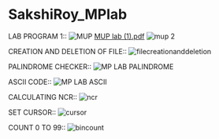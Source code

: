 # SakshiRoy_MPlab
LAB PROGRAM 1::
![MUP](https://user-images.githubusercontent.com/71483959/95706639-fc166d80-0c74-11eb-87e1-5a3fadfd15cd.png)
[MUP lab (1).pdf](https://github.com/sakshi1bm19cs140/SakshiRoy_MPlab/files/5362984/MUP.lab.1.pdf)
![mup 2](https://user-images.githubusercontent.com/71483959/95706988-f705ee00-0c75-11eb-8547-0561bd0c982f.png)

CREATION AND DELETION OF FILE::
![filecreationanddeletion](https://user-images.githubusercontent.com/71483959/99832549-b5c30100-2b86-11eb-80c7-b0223a107216.png)

PALINDROME CHECKER::
![MP LAB PALINDROME](https://user-images.githubusercontent.com/71483959/97833492-7b8ae000-1cfb-11eb-8a6d-a6370e9b5796.png)

ASCII CODE::
![MP LAB ASCII](https://user-images.githubusercontent.com/71483959/97833524-8e051980-1cfb-11eb-9aaa-79843a7261c8.png)

CALCULATING NCR::
![ncr](https://user-images.githubusercontent.com/71483959/99835415-929a5080-2b8a-11eb-8cd8-5075cacf073e.png)


SET CURSOR::
![cursor](https://user-images.githubusercontent.com/71483959/99835425-94fcaa80-2b8a-11eb-9761-22559e9e634f.png)

COUNT 0 TO 99::
![bincount](https://user-images.githubusercontent.com/71483959/99835432-9928c800-2b8a-11eb-8550-9a1d0a4101aa.png)

